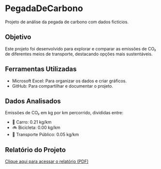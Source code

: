 # PegadaDeCarbono
Projeto de análise da pegada de carbono com dados fictícios.

## Objetivo
Este projeto foi desenvolvido para explorar e comparar as emissões de CO₂ de diferentes meios de transporte, destacando opções mais sustentáveis.

## Ferramentas Utilizadas
- Microsoft Excel: Para organizar os dados e criar gráficos.
- GitHub: Para compartilhar e documentar o projeto.

## Dados Analisados
Emissões de CO₂ em kg por km percorrido, divididas entre:
- 🚗 Carro: 0.21 kg/km
- 🚲 Bicicleta: 0.00 kg/km
- 🚌 Transporte Público: 0.05 kg/km

## Relatório do Projeto
[Clique aqui para acessar o relatório (PDF)](PegadaCarbono.pdf)
